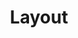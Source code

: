 ---
layout: glossary-documentation
sectionKey: Glossary
eleventyNavigation:
  parent: Glossary
title: Layout
description: A layout is the high-level arrangement of [components](/glossary/component) and content in a user interface. 
details:
  'The layout encompasses hierarchy, alignment, spacing and screen sizes.
  
  
  [Common GOV.UK layouts](https://design-system.service.gov.uk/styles/layout/#common-layouts) are single column, two-thirds and one-third, and two-thirds.'
synonym:
  0:
    title:
    link:
    definition:
nonPreferred:
  0:
    title: Grid
    link:
    definition:
  1:
    title: Pattern
    link:
    definition:
doNotConfuse:
    0:
      title:
      link:
      definition:
theme: Presentation layer
order: 2
---